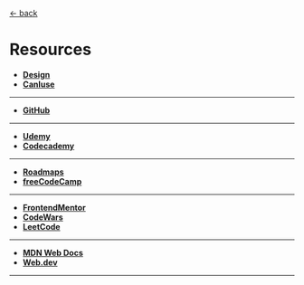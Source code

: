 [&larr; back](./../README.md)

# Resources

- [**Design**](./../7-design/design-resources.md)
- [**CanIuse**](https://caniuse.com/)

<hr>

- [**GitHub**](https://github.com/)

<hr>

- [**Udemy**](https://www.udemy.com/)
- [**Codecademy**](https://www.codecademy.com/)

<hr>

- [**Roadmaps**](https://roadmap.sh/)
- [**freeCodeCamp**](https://www.freecodecamp.org/)

<hr>

- [**FrontendMentor**](https://www.frontendmentor.io/)
- [**CodeWars**](https://www.codewars.com/)
- [**LeetCode**](https://leetcode.com/)

<hr>

- [**MDN Web Docs**](https://developer.mozilla.org/en-US/)
- [**Web.dev**](https://web.dev/)

<div></div>

<!--
- [**CSS Tricks**](https://css-tricks.com/)
- [**Smashing Magazine**](https://www.smashingmagazine.com/)
- [**Codrops**](https://tympanus.net/codrops/)
- [**HeyDesigner**](https://heydesigner.com/)
- [**FrontendFront**](https://frontendfront.com/)
- [**dev.to**](https://dev.to/)
- [**daily.dev**](https://daily.dev/)
-->

<hr>

<br>
